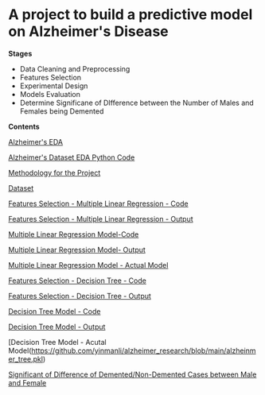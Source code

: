 # A project to build a predictive model on Alzheimer's Disease

**Stages**
* Data Cleaning and Preprocessing
* Features Selection
* Experimental Design
* Models Evaluation
* Determine Significane of DIfference between the Number of Males and Females being Demented

**Contents**

[Alzheimer's EDA](https://github.com/yinmanli/alzheimer_research/blob/main/Alzheimer_EDA.html)

[Alzheimer's Dataset EDA Python Code](https://github.com/yinmanli/alzheimer_research/blob/main/alzheimer_EDA.ipynb)

[Methodology for the Project](https://github.com/yinmanli/alzheimer_research/blob/main/Methodology.pdf) 

[Dataset](https://github.com/yinmanli/alzheimer_research/blob/main/dataset.csv)

[Features Selection - Multiple Linear Regression - Code](https://github.com/yinmanli/alzheimer_research/blob/main/00_Multiple_Linear_Regression_Alzheimer.ipynb)

[Features Selection - Multiple Linear Regression - Output](https://github.com/yinmanli/alzheimer_research/blob/main/00_Multiple_Linear_Regression_Alzheimer.html)

[Multiple Linear Regression Model-Code](https://github.com/yinmanli/alzheimer_research/blob/main/01_Multiple_Linear_Regression_model_Alzheimer.ipynb)

[Multiple Linear Regression Model- Output](https://github.com/yinmanli/alzheimer_research/blob/main/01_Multiple_Linear_Regression_model_Alzheimer.html)

[Multiple Linear Regression Model - Actual Model](https://github.com/yinmanli/alzheimer_research/blob/main/multiple_LR.pkl)

[Features Selection - Decision Tree - Code](https://github.com/yinmanli/alzheimer_research/blob/main/10_Decision_Tree_Alzheimer.ipynb)

[Features Selection - Decision Tree - Output](https://github.com/yinmanli/alzheimer_research/blob/main/10_Decision_Tree_Alzheimer.html)

[Decision Tree Model - Code](https://github.com/yinmanli/alzheimer_research/blob/main/11_Decision_Tree_Model_Alzheimer.ipynb)

[Decision Tree Model - Output](https://github.com/yinmanli/alzheimer_research/blob/main/11_Decision_Tree_Model_Alzheimer.html)

[Decision Tree Model - Acutal Model(https://github.com/yinmanli/alzheimer_research/blob/main/alzheinmer_tree.pkl)

[Significant of Difference of Demented/Non-Demented Cases between Male and Female](https://github.com/yinmanli/alzheimer_research/blob/main/30_Male_Female_Alzheimer.ipynb)



